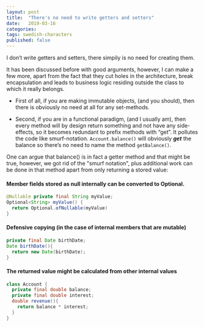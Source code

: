 ```yaml
---
layout: post
title:  "There's no need to write getters and setters"
date:   2019-03-16
categories:
tags: swedish-characters
published: false
---
```

I don’t write getters and setters, there simpily is no need for creating them.

It has been discussed before with good arguments, however, I can make a few more, apart from the fact that they cut holes in the architecture, break encapsulation and leads to business logic residing outside the class to which it really belongs.

* First of all, if you are making immutable objects, (and you should), then there is obviously no need at all for any set-methods.

* Second, if you are in a functional paradigm, (and I usually am), then every method will by design return something and not have any side-effects, so it becomes redundant to prefix methods with “get”. It pollutes the code like smurf-notation. `Account.balance()` will obviously **_get_** the balance so there’s no need to name the method `getBalance()`.

One can argue that balance() is in fact a getter method and that might be true, however, we got rid of the "smurf notation", plus additional work can be done in that method apart from only returning a stored value:

#### Member fields stored as null internally can be converted to Optional.
```java
@Nullable private final String myValue;
Optional<String> myValue() {
  return Optional.ofNullable(myValue)
}
```

#### Defensive copying (in the case of internal members that are mutable)
```java
private final Date birthDate;
Date birthDate(){
  return new Date(birthDate);
}
```

#### The returned value might be calculated from other internal values

```java
class Account {
  private final double balance;
  private final double interest;
  double revenue(){
    return balance * interest;
  }
}
```
